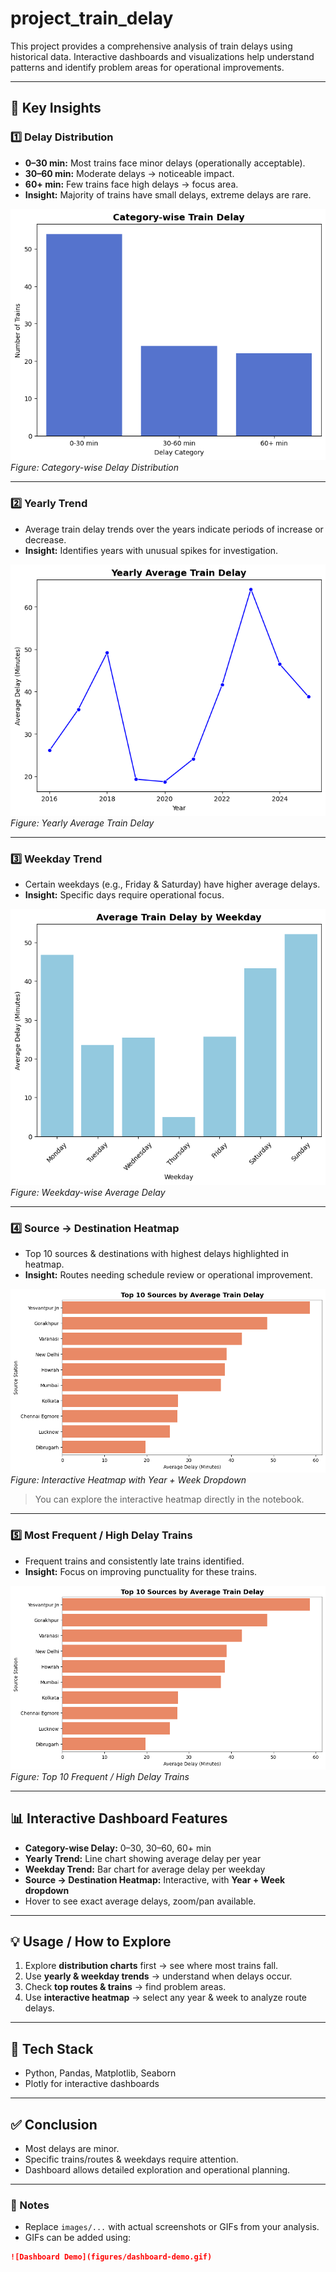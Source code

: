 # project_train_delay 


This project provides a comprehensive analysis of train delays using historical data. Interactive dashboards and visualizations help understand patterns and identify problem areas for operational improvements.

---

## 📝 Key Insights

### 1️⃣ Delay Distribution
- **0–30 min:** Most trains face minor delays (operationally acceptable).  
- **30–60 min:** Moderate delays → noticeable impact.  
- **60+ min:** Few trains face high delays → focus area.  
- **Insight:** Majority of trains have small delays, extreme delays are rare.

![Delay Distribution](figures/categorywise.png)  
*Figure: Category-wise Delay Distribution*

---

### 2️⃣ Yearly Trend
- Average train delay trends over the years indicate periods of increase or decrease.  
- **Insight:** Identifies years with unusual spikes for investigation.

![Yearly Trend](figures/yearly_trend.png)  
*Figure: Yearly Average Train Delay*

---

### 3️⃣ Weekday Trend
- Certain weekdays (e.g., Friday & Saturday) have higher average delays.  
- **Insight:** Specific days require operational focus.

![Weekday Trend](figures/weekday_trend.png)  
*Figure: Weekday-wise Average Delay*

---

### 4️⃣ Source → Destination Heatmap
- Top 10 sources & destinations with highest delays highlighted in heatmap.  
- **Insight:** Routes needing schedule review or operational improvement.

![Source-Destination Heatmap](figures/heatmap_example.png)  
*Figure: Interactive Heatmap with Year + Week Dropdown*

> You can explore the interactive heatmap directly in the notebook.

---

### 5️⃣ Most Frequent / High Delay Trains
- Frequent trains and consistently late trains identified.  
- **Insight:** Focus on improving punctuality for these trains.

![Top Trains](figures/heatmap_example.png)  
*Figure: Top 10 Frequent / High Delay Trains*

---

## 📊 Interactive Dashboard Features
- **Category-wise Delay:** 0–30, 30–60, 60+ min  
- **Yearly Trend:** Line chart showing average delay per year  
- **Weekday Trend:** Bar chart for average delay per weekday  
- **Source → Destination Heatmap:** Interactive, with **Year + Week dropdown**  
- Hover to see exact average delays, zoom/pan available.

---

## 💡 Usage / How to Explore
1. Explore **distribution charts** first → see where most trains fall.  
2. Use **yearly & weekday trends** → understand when delays occur.  
3. Check **top routes & trains** → find problem areas.  
4. Use **interactive heatmap** → select any year & week to analyze route delays.

---

## 🔧 Tech Stack
- Python, Pandas, Matplotlib, Seaborn  
- Plotly for interactive dashboards  

---

## ✅ Conclusion
- Most delays are minor.  
- Specific trains/routes & weekdays require attention.  
- Dashboard allows detailed exploration and operational planning.

---

### 📌 Notes
- Replace `images/...` with actual screenshots or GIFs from your analysis.  
- GIFs can be added using:  
```markdown
![Dashboard Demo](figures/dashboard-demo.gif)
